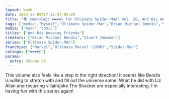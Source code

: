 ```yaml
---
layout: book
date: 2023-12-09T17:12:57-05:00
title: "📚 bookblog: ❤️❤️❤️❤️🖤 for Ultimate Spider-Man: Vol. 20, And His Amazing Friends, by Brian Michael Bendis and Stuart Immonen"
tags: ["media","Myself","Ultimate Spider-Man","Brian Michael Bendis","Stuart Immonen"]
media: ["book","comic"]
titles: ["And His Amazing Friends"]
creators: ["Brian Michael Bendis","Stuart Immonen"]
series: ["Ultimate Spider-Man"]
franchise: ["Marvel","Ultimate Marvel (2000)","Spider-Man"]
ratings: ["❤️❤️❤️❤️🖤"]
params:
  entry: Volume 20
---
```


This volume also feels like a step in the right direction! It seems like Bendis is willing to stretch with and fill out the universe some: What he did with Liz Allan and recurring villain/joke The Shocker are especially interesting. I'm having fun with this series again!
